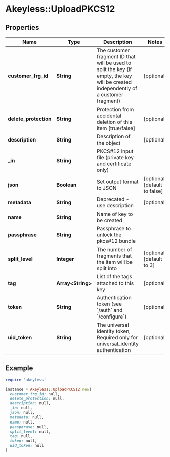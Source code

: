 # Akeyless::UploadPKCS12

## Properties

| Name | Type | Description | Notes |
| ---- | ---- | ----------- | ----- |
| **customer_frg_id** | **String** | The customer fragment ID that will be used to split the key (if empty, the key will be created independently of a customer fragment) | [optional] |
| **delete_protection** | **String** | Protection from accidental deletion of this item [true/false] | [optional] |
| **description** | **String** | Description of the object | [optional] |
| **_in** | **String** | PKCS#12 input file (private key and certificate only) |  |
| **json** | **Boolean** | Set output format to JSON | [optional][default to false] |
| **metadata** | **String** | Deprecated - use description | [optional] |
| **name** | **String** | Name of key to be created |  |
| **passphrase** | **String** | Passphrase to unlock the pkcs#12 bundle |  |
| **split_level** | **Integer** | The number of fragments that the item will be split into | [optional][default to 3] |
| **tag** | **Array&lt;String&gt;** | List of the tags attached to this key | [optional] |
| **token** | **String** | Authentication token (see &#x60;/auth&#x60; and &#x60;/configure&#x60;) | [optional] |
| **uid_token** | **String** | The universal identity token, Required only for universal_identity authentication | [optional] |

## Example

```ruby
require 'akeyless'

instance = Akeyless::UploadPKCS12.new(
  customer_frg_id: null,
  delete_protection: null,
  description: null,
  _in: null,
  json: null,
  metadata: null,
  name: null,
  passphrase: null,
  split_level: null,
  tag: null,
  token: null,
  uid_token: null
)
```

